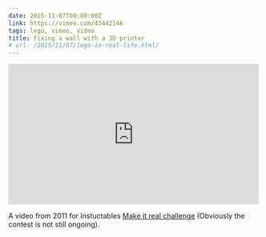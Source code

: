 ```yaml
---
date: 2015-11-07T00:00:00Z
link: https://vimeo.com/43442146
tags: lego, vimeo, video
title: Fixing a wall with a 3D printer
# url: /2015/11/07/lego-in-real-life.html/
---
```


<div class="video">

<iframe src="https://player.vimeo.com/video/43442146" width="500" height="281" frameborder="0" webkitallowfullscreen mozallowfullscreen allowfullscreen></iframe> 

</div>

A video from 2011 for Instuctables [Make it real challenge](http://www.instructables.com/contest/makeitreal/?show=INFO) (Obviously the contest is not still ongoing). 

